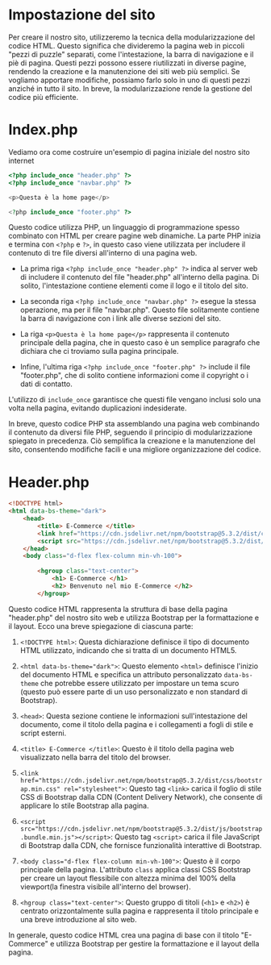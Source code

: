 # Impostazione del sito

Per creare il nostro sito, utilizzeremo la tecnica della modularizzazione del codice HTML. Questo significa che divideremo la pagina web in piccoli "pezzi di puzzle" separati, come l'intestazione, la barra di navigazione e il piè di pagina. Questi pezzi possono essere riutilizzati in diverse pagine, rendendo la creazione e la manutenzione dei siti web più semplici. Se vogliamo apportare modifiche, possiamo farlo solo in uno di questi pezzi anziché in tutto il sito. In breve, la modularizzazione rende la gestione del codice più efficiente.

# Index.php

Vediamo ora come costruire un'esempio di pagina iniziale del nostro sito internet

```php
<?php include_once "header.php" ?>
<?php include_once "navbar.php" ?>

<p>Questa è la home page</p>

<?php include_once "footer.php" ?>

```


Questo codice utilizza PHP, un linguaggio di programmazione spesso combinato con HTML per creare pagine web dinamiche. La parte PHP inizia e termina con `<?php` e `?>`, in questo caso viene utilizzata per includere il contenuto di tre file diversi all'interno di una pagina web.

- La prima riga `<?php include_once "header.php" ?>` indica al server web di includere il contenuto del file "header.php" all'interno della pagina. Di solito, l'intestazione contiene elementi come il logo e il titolo del sito.

- La seconda riga `<?php include_once "navbar.php" ?>` esegue la stessa operazione, ma per il file "navbar.php". Questo file solitamente contiene la barra di navigazione con i link alle diverse sezioni del sito.

- La riga `<p>Questa è la home page</p>` rappresenta il contenuto principale della pagina, che in questo caso è un semplice paragrafo che dichiara che ci troviamo sulla pagina principale.

- Infine, l'ultima riga `<?php include_once "footer.php" ?>` include il file "footer.php", che di solito contiene informazioni come il copyright o i dati di contatto.

L'utilizzo di `include_once` garantisce che questi file vengano inclusi solo una volta nella pagina, evitando duplicazioni indesiderate.

In breve, questo codice PHP sta assemblando una pagina web combinando il contenuto da diversi file PHP, seguendo il principio di modularizzazione spiegato in precedenza. Ciò semplifica la creazione e la manutenzione del sito, consentendo modifiche facili e una migliore organizzazione del codice.


# Header.php

```html
<!DOCTYPE html>
<html data-bs-theme="dark">
    <head>
        <title> E-Commerce </title>
        <link href="https://cdn.jsdelivr.net/npm/bootstrap@5.3.2/dist/css/bootstrap.min.css" rel="stylesheet">
        <script src="https://cdn.jsdelivr.net/npm/bootstrap@5.3.2/dist/js/bootstrap.bundle.min.js"></script>
    </head>
    <body class="d-flex flex-column min-vh-100">
        
        <hgroup class="text-center">
            <h1> E-Commerce </h1>
            <h2> Benvenuto nel mio E-Commerce </h2>
        </hgroup>
```


Questo codice HTML rappresenta la struttura di base della pagina "header.php" del nostro sito web e utilizza Bootstrap per la formattazione e il layout. Ecco una breve spiegazione di ciascuna parte:

1. `<!DOCTYPE html>`: Questa dichiarazione definisce il tipo di documento HTML utilizzato, indicando che si tratta di un documento HTML5.

2. `<html data-bs-theme="dark">`: Questo elemento `<html>` definisce l'inizio del documento HTML e specifica un attributo personalizzato `data-bs-theme` che potrebbe essere utilizzato per impostare un tema scuro (questo può essere parte di un uso personalizzato e non standard di Bootstrap).

3. `<head>`: Questa sezione contiene le informazioni sull'intestazione del documento, come il titolo della pagina e i collegamenti a fogli di stile e script esterni.

4. `<title> E-Commerce </title>`: Questo è il titolo della pagina web visualizzato nella barra del titolo del browser.

5. `<link href="https://cdn.jsdelivr.net/npm/bootstrap@5.3.2/dist/css/bootstrap.min.css" rel="stylesheet">`: Questo tag `<link>` carica il foglio di stile CSS di Bootstrap dalla CDN (Content Delivery Network), che consente di applicare lo stile Bootstrap alla pagina.

6. `<script src="https://cdn.jsdelivr.net/npm/bootstrap@5.3.2/dist/js/bootstrap.bundle.min.js"></script>`: Questo tag `<script>` carica il file JavaScript di Bootstrap dalla CDN, che fornisce funzionalità interattive di Bootstrap.

7. `<body class="d-flex flex-column min-vh-100">`: Questo è il corpo principale della pagina. L'attributo `class` applica classi CSS Bootstrap per creare un layout flessibile con altezza minima del 100% della viewport(la finestra visibile all'interno del browser).

8. `<hgroup class="text-center">`: Questo gruppo di titoli (`<h1>` e `<h2>`) è centrato orizzontalmente sulla pagina e rappresenta il titolo principale e una breve introduzione al sito web.

In generale, questo codice HTML crea una pagina di base con il titolo "E-Commerce" e utilizza Bootstrap per gestire la formattazione e il layout della pagina.

